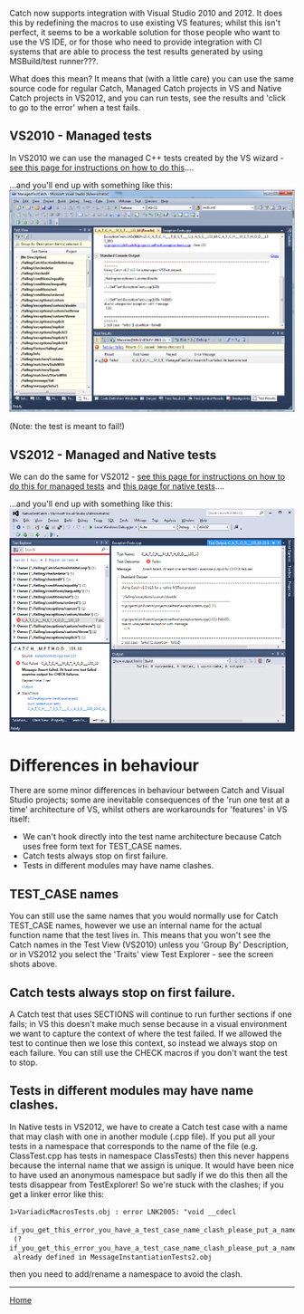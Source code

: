Catch now supports integration with Visual Studio 2010 and 2012. It does this by redefining the macros to use existing VS features; whilst this isn't perfect, it seems to be a workable solution for those people who want to use the VS IDE, or for those who need to provide integration with CI systems that are able to process the test results generated by using MSBuild/test runner???.

What does this mean? It means that (with a little care) you can use the same source code for regular Catch, Managed Catch projects in VS and Native Catch projects in VS2012, and you can run tests, see the results and 'click to go to the error' when a test fails.

## VS2010 - Managed tests

In VS2010 we can use the managed C++ tests created by the VS wizard - [see this page for instructions on how to do this](VS2010instructions)....

...and you'll end up with something like this:
![VS2010 failing test example](VS2010failingtest.png)

(Note: the test is meant to fail!)

## VS2012 - Managed and Native tests

We can do the same for VS2012 - [see this page for instructions on how to do this for managed tests](VS2012managed-instructions) and [this page for native tests](VS2012native-instructions)....

...and you'll end up with something like this:
![VS2012 failing test example](VS2012failingtest.png)

# Differences in behaviour 

There are some minor differences in behaviour between Catch and Visual Studio projects; some are inevitable consequences of the 'run one test at a time' architecture of VS, whilst others are workarounds for 'features' in VS itself:

* We can't hook directly into the test name architecture because Catch uses free form text for TEST_CASE names.
* Catch tests always stop on first failure.
* Tests in different modules may have name clashes.

## TEST_CASE names

You can still use the same names that you would normally use for Catch TEST_CASE names, however we use an internal name for the actual function name that the test lives in.  This means that you won't see the Catch names in the Test View (VS2010) unless you 'Group By' Description, or in VS2012 you select the 'Traits' view Test Explorer - see the screen shots above.
 
## Catch tests always stop on first failure.

A Catch test that uses SECTIONS will continue to run further sections if one fails; in VS this doesn't make much sense because in a visual environment we want to capture the context of where the test failed.  If we allowed the test to continue then we lose this context, so instead we always stop on each failure.  You can still use the CHECK macros if you don't want the test to stop.

## Tests in different modules may have name clashes.

In Native tests in VS2012, we have to create a Catch test case with a name that may clash with one in another module (.cpp file). If you put all your tests in a namespace that corresponds to the name of the file (e.g. ClassTest.cpp has tests in namespace ClassTests) then this never happens because the internal name that we assign is unique.  It would have been nice to have used an anonymous namespace but sadly if we do this then all the tests disappear from TestExplorer!  So we're stuck with the clashes; if you get a linker error like this:

```
1>VariadicMacrosTests.obj : error LNK2005: "void __cdecl
 if_you_get_this_error_you_have_a_test_case_name_clash_please_put_a_namespace_around_the_test_case_at_line_23(void)"
 (?if_you_get_this_error_you_have_a_test_case_name_clash_please_put_a_namespace_around_the_test_case_at_line_23@@YAXXZ)
 already defined in MessageInstantiationTests2.obj
```
then you need to add/rename a namespace to avoid the clash.  

---

[Home](../README.md)